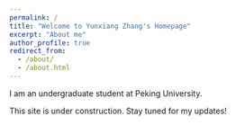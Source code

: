 ```yaml
---
permalink: /
title: "Welcome to Yunxiang Zhang's Homepage"
excerpt: "About me"
author_profile: true
redirect_from: 
  - /about/
  - /about.html
---
```


I am an undergraduate student at Peking University.

This site is under construction. Stay tuned for my updates!
